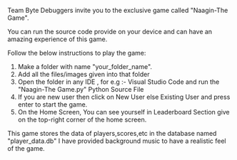 Team Byte Debuggers invite you to the exclusive game called "Naagin-The Game".

You can run the source code provide on your device and can have an  amazing experience of this game.

Follow the below instructions to play the game:
1) Make a folder with name "your_folder_name".
2) Add all the files/images given into that folder
3) Open the folder in any IDE , for e.g :- Visual Studio Code and run the "Naagin-The Game.py" Python Source File
4) If you are new user then click on New User else Existing User and press enter to start the game.
5) On the Home Screen, You can see yourself in Leaderboard Section give on the top-right corner of the home screen.

This game stores the data of players,scores,etc in the database named "player_data.db"
I have provided background music to have a realistic feel of the game.

